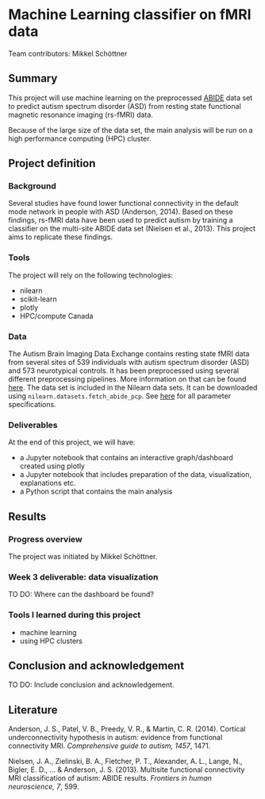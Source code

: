 # Machine Learning classifier on fMRI data

Team contributors: Mikkel Schöttner

## Summary 

This project will use machine learning on the preprocessed [ABIDE](http://preprocessed-connectomes-project.org/abide/index.html) data set to predict autism spectrum disorder (ASD) from resting state functional magnetic resonance imaging (rs-fMRI) data.

Because of the large size of the data set, the main analysis will be run on a high performance computing (HPC) cluster.

## Project definition 

### Background

Several studies have found lower functional connectivity in the default mode network in people with ASD (Anderson, 2014). Based on these findings, rs-fMRI data have been used to predict autism by training a classifier on the multi-site ABIDE data set (Nielsen et al., 2013). This project aims to replicate these findings.

### Tools 

The project will rely on the following technologies:

- nilearn
- scikit-learn
- plotly
- HPC/compute Canada

### Data 

The Autism Brain Imaging Data Exchange contains resting state fMRI data from several sites of 539 individuals with autism spectrum disorder (ASD) and 573 neurotypical controls. It has been preprocessed using several different preprocessing pipelines. More information on that can be found [here](http://preprocessed-connectomes-project.org/abide/Pipelines.html). The data set is included in the Nilearn data sets. It can be downloaded using `nilearn.datasets.fetch_abide_pcp`. See [here](https://nilearn.github.io/modules/generated/nilearn.datasets.fetch_abide_pcp.html) for all parameter specifications.

### Deliverables

At the end of this project, we will have:

 - a Jupyter notebook that contains an interactive graph/dashboard created using plotly
 - a Jupyter notebook that includes preparation of the data, visualization, explanations etc.
 - a Python script that contains the main analysis

## Results

### Progress overview

The project was initiated by Mikkel Schöttner.

### Week 3 deliverable: data visualization

TO DO: Where can the dashboard be found?

### Tools I learned during this project

- machine learning
- using HPC clusters
 
## Conclusion and acknowledgement

TO DO: Include conclusion and acknowledgement.

## Literature

Anderson, J. S., Patel, V. B., Preedy, V. R., & Martin, C. R. (2014). Cortical underconnectivity hypothesis in autism: evidence from functional connectivity MRI. *Comprehensive guide to autism, 1457*, 1471.

Nielsen, J. A., Zielinski, B. A., Fletcher, P. T., Alexander, A. L., Lange, N., Bigler, E. D., ... & Anderson, J. S. (2013). Multisite functional connectivity MRI classification of autism: ABIDE results. *Frontiers in human neuroscience, 7*, 599.
